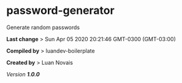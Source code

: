 # password-generator

Generate random passwords

__Last change__ > Sun Apr 05 2020 20:21:46 GMT-0300 (GMT-03:00)

__Compiled by__ > luandev-boilerplate

__Created by__ > Luan Novais

*Version __1.0.0__*
